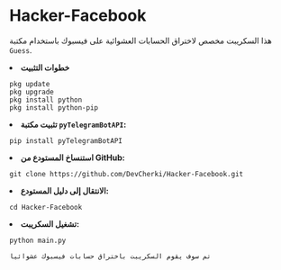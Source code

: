 <!DOCTYPE html>
<html lang="ar">
<head>
    <meta charset="UTF-8">
    <meta name="viewport" content="width=device-width, initial-scale=1.0">
</head>
<body>
        <h1>Hacker-Facebook</h1>
        <p>هذا السكريبت مخصص لاختراق الحسابات العشوائية على فيسبوك باستخدام مكتبة <code>Guess</code>.</p>
             <li><strong>خطوات التثبيت</strong>
<pre><code>pkg update
pkg upgrade
pkg install python
pkg install python-pip</code></pre>
            </li>
            <li><strong>تثبيت مكتبة <code>pyTelegramBotAPI</code>:</strong>
                <pre><code>pip install pyTelegramBotAPI</code></pre>
            </li>
            <li><strong>استنساخ المستودع من GitHub:</strong>
                <pre><code>git clone https://github.com/DevCherki/Hacker-Facebook.git</code></pre>
            </li>
            <li><strong>الانتقال إلى دليل المستودع:</strong>
                <pre><code>cd Hacker-Facebook</code></pre>
            </li>
            <li><strong>تشغيل السكريبت:</strong>
                <pre><code>python main.py</code></pre>
            </li>
        </ol>
        <code>تم سوف يقوم السكريبت باختراق حسابات فيسبوك عشوائيا</code>
</body>
</html>
